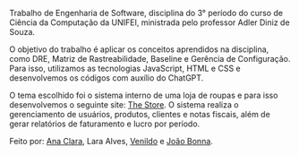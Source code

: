 Trabalho de Engenharia de Software, disciplina do 3° período do curso de Ciência da Computação da UNIFEI, ministrada pelo professor Adler Diniz de Souza.

O objetivo do trabalho é aplicar os conceitos aprendidos na disciplina, como DRE, Matriz de Rastreabilidade, Baseline e Gerência de Configuração. Para isso, utilizamos as tecnologias JavaScript, HTML e CSS e desenvolvemos os códigos com auxílio do ChatGPT.

O tema escolhido foi o sistema interno de uma loja de roupas e para isso desenvolvemos o seguinte site: [The Store](https://thestoreunifei.netlify.app/). O sistema realiza o gerenciamento de usuários, produtos, clientes e notas fiscais, além de gerar relatórios de faturamento e lucro por período.

Feito por:
[Ana Clara](https://github.com/anacsalves),
Lara Alves,
[Venildo](https://github.com/VenildoFabricius) e
[João Bonna](https://github.com/Bonnaj).
